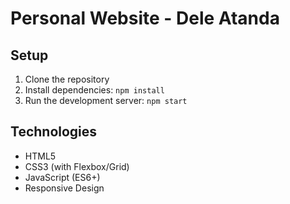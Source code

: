 # Personal Website - Dele Atanda

## Setup
1. Clone the repository
2. Install dependencies: `npm install`
3. Run the development server: `npm start`

## Technologies
- HTML5
- CSS3 (with Flexbox/Grid)
- JavaScript (ES6+)
- Responsive Design
